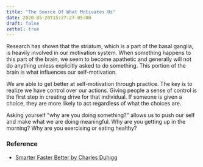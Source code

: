```yaml
---
title: "The Source Of What Motivates Us"
date: 2020-05-20T15:27:27-05:00
draft: false
zettel: true
---
```

Research has shown that the striatum, which is a part of the basal ganglia, is heavily involved in our motivation system. When something happens to this part of the brain, we seem to become apathetic and generally will not do anything unless explicitly asked to do something. This portion of the brain is what influences our self-motivation.

We are able to get better at self-motivation through practice. The key is to realize we have control over our actions. Giving people a sense of control is the first step in creating drive for that individual. If someone is given a choice, they are more likely to act regardless of what the choices are. 

Asking yourself "why are you doing something?" allows us to push our self and make what we are doing meaningful. Why are you getting up in the morning? Why are you exercising or eating healthy?

### Reference
  * [Smarter Faster Better by Charles Duhigg](https://www.goodreads.com/book/show/25733966-smarter-faster-better)